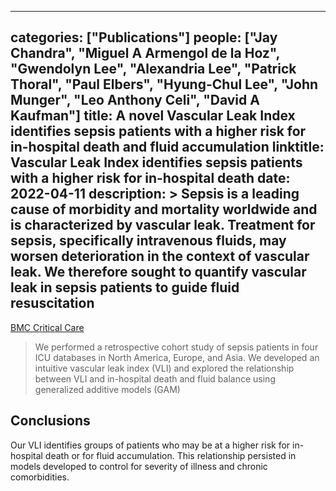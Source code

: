 
---
categories: ["Publications"]
people: ["Jay Chandra", "Miguel A Armengol de la Hoz", "Gwendolyn Lee", "Alexandria Lee", "Patrick Thoral", "Paul Elbers", "Hyung-Chul Lee", "John Munger", "Leo Anthony Celi", "David A Kaufman"]
title: A novel Vascular Leak Index identifies sepsis patients with a higher risk for in-hospital death and fluid accumulation
linktitle: Vascular Leak Index identifies sepsis patients with a higher risk for in-hospital death
date: 2022-04-11
description: >
 Sepsis is a leading cause of morbidity and mortality worldwide and is characterized by vascular leak. Treatment for sepsis, specifically intravenous fluids, may worsen deterioration in the context of vascular leak. We therefore sought to quantify vascular leak in sepsis patients to guide fluid resuscitation
---

<a href="https://ccforum.biomedcentral.com/articles/10.1186/s13054-022-03968-4" target="_blank">BMC Critical Care</a>

>We performed a retrospective cohort study of sepsis patients in four ICU databases in North America, Europe, and Asia. We developed an intuitive vascular leak index (VLI) and explored the relationship between VLI and in-hospital death and fluid balance using generalized additive models (GAM)

## Conclusions

Our VLI identifies groups of patients who may be at a higher risk for in-hospital death or for fluid accumulation. This relationship persisted in models developed to control for severity of illness and chronic comorbidities.